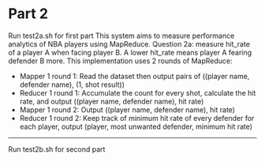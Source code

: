# Part 2
Run test2a.sh for first part
This system aims to measure performance analytics of NBA players using MapReduce. 
Question 2a: measure hit_rate of a player A when facing player B. A lower hit_rate means player A fearing defender B more. This implementation uses 2 rounds of MapReduce:
-	Mapper 1 round 1: Read the dataset then output pairs of ((player name, defender name), (1, shot result))
-	Reducer 1 round 1: Accumulate the count for every shot, calculate the hit rate, and output ((player name, defender name), hit rate)
-	Mapper 1 round 2: Output ((player name, defender name), hit rate)
-	Reducer 1 round 2: Keep track of minimum hit rate of every defender for each player, output (player, most unwanted defender, minimum hit rate)

---
Run test2b.sh for second part